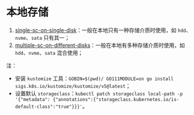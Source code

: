 # 本地存储

1. [single-sc-on-single-disk](https://github.com/Yobol/containered-deployments/tree/main/helm-chart/pv-provisioner/host-path/local-path-provisioner/v0.0.25/single-sc-on-single-disk)：一般在本地只有一种存储介质时使用，如 `hdd`、`nvme`、`sata` 只有其一；
2. [multiple-sc-on-different-disks](https://github.com/Yobol/containered-deployments/tree/main/helm-chart/pv-provisioner/host-path/local-path-provisioner/v0.0.25/multiple-sc-on-difference-disks)：一般在本地有多种存储介质时使用，如 `hdd`、`nvme`、`sata` 混合使用；

注：

- 安装 `kustomize` 工具：`GOBIN=$(pwd)/ GO111MODULE=on go install sigs.k8s.io/kustomize/kustomize/v5@latest`；
- 设置默认 `storageclass`：`kubectl patch storageclass local-path -p '{"metadata": {"annotations":{"storageclass.kubernetes.io/is-default-class":"true"}}}'`。
